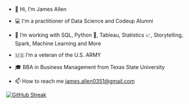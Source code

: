 - 👋  Hi, I’m James Allen

- 💻  I'm a practitioner of Data Science and Codeup Alumni

- 🌱  I’m working with SQL, Python 🐍, Tableau, Statistics 📈, Storytelling, Spark, Machine Learning and More

- 🇺🇸  I’m a veteran of the U.S. ARMY

- 🎓  BBA in Business Management from Texas State University

- 📫  How to reach me james.allen0351@gmail.com

[![GitHub Streak](https://github-readme-streak-stats.herokuapp.com/?user=jamesallen0351&theme=dark)](https://git.io/streak-stats)



<!---
jamesallen0351/jamesallen0351 is a ✨ special ✨ repository because its `README.md` (this file) appears on your GitHub profile.
You can click the Preview link to take a look at your changes.
--->
